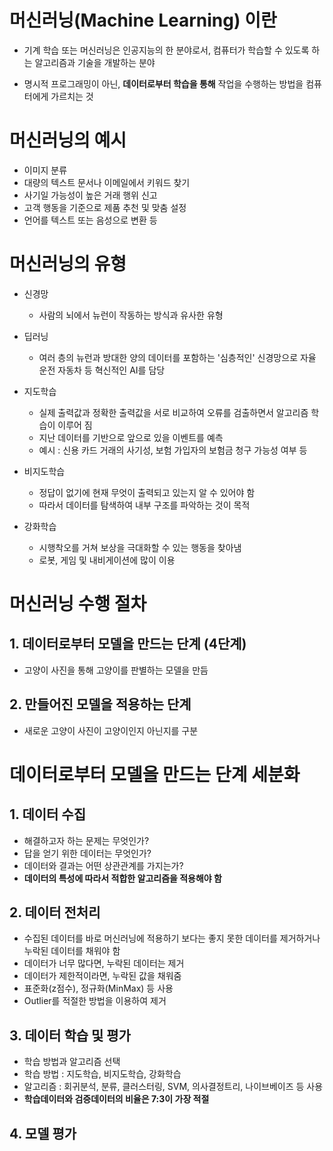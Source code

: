 # 머신러닝(Machine Learning) 이란
* 기계 학습 또는 머신러닝은 인공지능의 한 분야로서, 컴퓨터가 학습할 수 있도록 하는 알고리즘과 기술을 개발하는 분야

* 명시적 프로그래밍이 아닌, **데이터로부터 학습을 통해** 작업을 수행하는 방법을 컴퓨터에게 가르치는 것
   
# 머신러닝의 예시
* 이미지 분류
* 대량의 텍스트 문서나 이메일에서 키워드 찾기
* 사기일 가능성이 높은 거래 행위 신고
* 고객 행동을 기준으로 제품 추천 및 맞춤 설정
* 언어를 텍스트 또는 음성으로 변환 등
   
# 머신러닝의 유형
* 신경망
  * 사람의 뇌에서 뉴런이 작동하는 방식과 유사한 유형
  
* 딥러닝
  * 여러 층의 뉴런과 방대한 양의 데이터를 포함하는 '심층적인' 신경망으로 자율 운전 자동차 등 혁신적인 AI를 담당

* 지도학습
  * 실제 출력값과 정확한 출력값을 서로 비교하여 오류를 검출하면서 알고리즘 학습이 이루어 짐
  * 지난 데이터를 기반으로 앞으로 있을 이벤트를 예측
  * 예시 : 신용 카드 거래의 사기성, 보험 가입자의 보험금 청구 가능성 여부 등

* 비지도학습
  * 정답이 없기에 현재 무엇이 출력되고 있는지 알 수 있어야 함
  * 따라서 데이터를 탐색하여 내부 구조를 파악하는 것이 목적

* 강화학습
  * 시행착오를 거쳐 보상을 극대화할 수 있는 행동을 찾아냄
  * 로봇, 게임 및 내비게이션에 많이 이용
       
# 머신러닝 수행 절차
## 1. 데이터로부터 모델을 만드는 단계 (4단계)
   * 고양이 사진을 통해 고양이를 판별하는 모델을 만듬
   
## 2. 만들어진 모델을 적용하는 단계
   * 새로운 고양이 사진이 고양이인지 아닌지를 구분
  
  
# 데이터로부터 모델을 만드는 단계 세분화
## 1. 데이터 수집
   * 해결하고자 하는 문제는 무엇인가?
   * 답을 얻기 위한 데이터는 무엇인가?
   * 데이터와 결과는 어떤 상관관계를 가지는가?
   * **데이터의 특성에 따라서 적합한 알고리즘을 적용해야 함**
  
## 2. 데이터 전처리
   * 수집된 데이터를 바로 머신러닝에 적용하기 보다는 좋지 못한 데이터를 제거하거나 누락된 데이터를 채워야 함
   * 데이터가 너무 많다면, 누락된 데이터는 제거
   * 데이터가 제한적이라면, 누락된 값을 채워줌
   * 표준화(z점수), 정규화(MinMax) 등 사용
   * Outlier를 적절한 방법을 이용하여 제거
   
## 3. 데이터 학습 및 평가
   * 학습 방법과 알고리즘 선택
   * 학습 방법 : 지도학습, 비지도학습, 강화학습
   * 알고리즘 : 회귀분석, 분류, 클러스터링, SVM, 의사결정트리, 나이브베이즈 등 사용
   *  **학습데이터와 검증데이터의 비율은 7:3이 가장 적절**

## 4. 모델 평가

